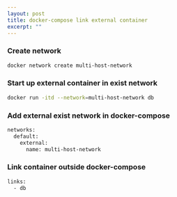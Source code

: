 ```yaml
---
layout: post
title: docker-compose link external container
excerpt: ""
---
```


### Create network
~~~~bash
docker network create multi-host-network 
~~~~

### Start up external container in exist network
~~~~bash
docker run -itd --network=multi-host-network db
~~~~

### Add external exist network in docker-compose
~~~~bash
networks:
  default:
    external:
      name: multi-host-network
~~~~

### Link container outside docker-compose
~~~~bash
links:
  - db
~~~~
